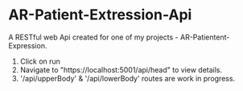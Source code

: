 # AR-Patient-Extression-Api

A RESTful web Api created for one of my projects - AR-Patientent-Expression.

1. Click on run
2. Navigate to "https://localhost:5001/api/head" to view details.
3. '/api/upperBody' & '/api/lowerBody' routes are work in progress.
